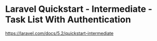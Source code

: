 # Laravel Quickstart - Intermediate - Task List With Authentication

https://laravel.com/docs/5.2/quickstart-intermediate
